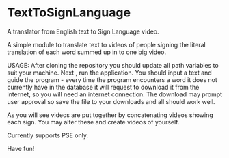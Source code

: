 # TextToSignLanguage
A translator from English text to Sign Language video.

A simple module to translate text to videos of people signing the literal translation of each word summed up in to one big video.

USAGE:
After cloning the repository you should update all path variables to suit your machine.
Next , run the application. You should input a text and guide the program - every time the program encounters a word it does not currently have in the database it will request to download it from the internet, so you will need an internet connection. The download may prompt user approval so save the file to your downloads and all should work well.

As you will see videos are put together by concatenating videos showing each sign. You may alter these and create videos of yourself.

Currently supports PSE only.

Have fun!
